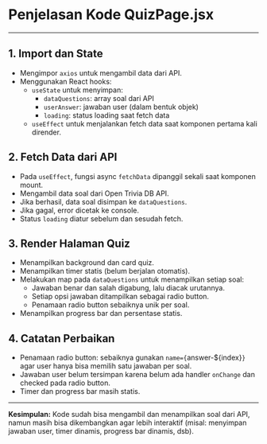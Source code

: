 # Penjelasan Kode QuizPage.jsx

---

## 1. Import dan State
- Mengimpor `axios` untuk mengambil data dari API.
- Menggunakan React hooks:
  - `useState` untuk menyimpan:
    - `dataQuestions`: array soal dari API
    - `userAnswer`: jawaban user (dalam bentuk objek)
    - `loading`: status loading saat fetch data
  - `useEffect` untuk menjalankan fetch data saat komponen pertama kali dirender.

## 2. Fetch Data dari API
- Pada `useEffect`, fungsi async `fetchData` dipanggil sekali saat komponen mount.
- Mengambil data soal dari Open Trivia DB API.
- Jika berhasil, data soal disimpan ke `dataQuestions`.
- Jika gagal, error dicetak ke console.
- Status `loading` diatur sebelum dan sesudah fetch.

## 3. Render Halaman Quiz
- Menampilkan background dan card quiz.
- Menampilkan timer statis (belum berjalan otomatis).
- Melakukan map pada `dataQuestions` untuk menampilkan setiap soal:
  - Jawaban benar dan salah digabung, lalu diacak urutannya.
  - Setiap opsi jawaban ditampilkan sebagai radio button.
  - Penamaan radio button sebaiknya unik per soal.
- Menampilkan progress bar dan persentase statis.

## 4. Catatan Perbaikan
- Penamaan radio button: sebaiknya gunakan `name={`answer-${index}`}` agar user hanya bisa memilih satu jawaban per soal.
- Jawaban user belum tersimpan karena belum ada handler `onChange` dan checked pada radio button.
- Timer dan progress bar masih statis.

---

**Kesimpulan:**
Kode sudah bisa mengambil dan menampilkan soal dari API, namun masih bisa dikembangkan agar lebih interaktif (misal: menyimpan jawaban user, timer dinamis, progress bar dinamis, dsb).
